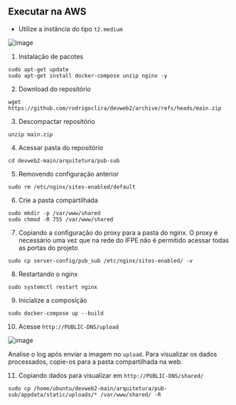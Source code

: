 ## Executar na AWS

* Utilize a instância do tipo `t2.medium`

![image](https://user-images.githubusercontent.com/276077/162766448-13e0ebe8-8325-4e32-a8d7-5deff7744c10.png)


1. Instalação de pacotes
```
sudo apt-get update
sudo apt-get install docker-compose unzip nginx -y
```


2. Download do repositório
```
wget  https://github.com/rodrigoclira/devweb2/archive/refs/heads/main.zip
```

3. Descompactar repositório
```
unzip main.zip
```

4. Acessar pasta do repositório
```
cd devweb2-main/arquitetura/pub-sub
```

5. Removendo configuração anterior
```
sudo rm /etc/nginx/sites-enabled/default
```

6. Crie a pasta compartilhada
```
sudo mkdir -p /var/www/shared
sudo chmod -R 755 /var/www/shared
```

7. Copiando a configuração do proxy para a pasta do nginx. O proxy é necessário uma vez que na rede do IFPE não é permitido acessar todas as portas do projeto
```
sudo cp server-config/pub_sub /etc/nginx/sites-enabled/ -v
```

8. Restartando o nginx
```
sudo systemctl restart nginx
```

9. Inicialize a composição
```
sudo docker-compose up --build
```

10. Acesse `http://PUBLIC-DNS/upload`

![image](https://github.com/user-attachments/assets/0a98eb67-4195-48f8-bbd9-2440f06abe3a)

Analise o log após enviar a imagem no `upload`. 
Para visualizar os dados processados, copie-os para a pasta compartilhada na web.

11. Copiando dados para visualizar em `http://PUBLIC-DNS/shared/`
```
sudo cp /home/ubuntu/devweb2-main/arquitetura/pub-sub/appdata/static/uploads/* /var/www/shared/ -R
```

